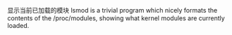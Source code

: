 显示当前已加载的模块
lsmod is a trivial program which nicely formats the contents of the 
 /proc/modules, showing what kernel modules are currently loaded.